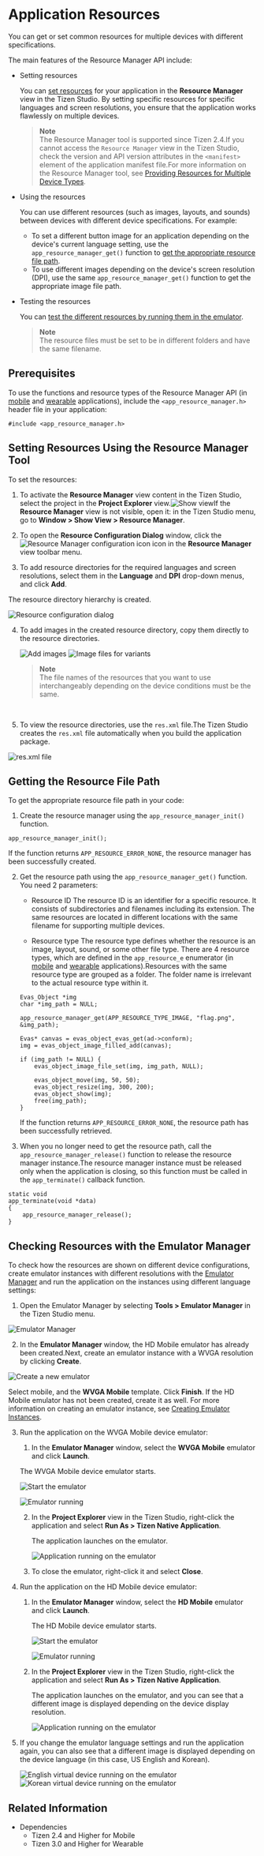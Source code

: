 # Application Resources


You can get or set common resources for multiple devices with different specifications.

The main features of the Resource Manager API include:

- Setting resources

  You can [set resources](#set) for your application in the **Resource Manager** view in the Tizen Studio. By setting specific resources for specific languages and screen resolutions, you ensure that the application works flawlessly on multiple devices.

  > **Note**  
  > The Resource Manager tool is supported since Tizen 2.4.If you cannot access the `Resource Manager` view in the Tizen Studio, check the version and API version attributes in the `<manifest>` element of the application manifest file.For more information on the Resource Manager tool, see [Providing Resources for Multiple Device Types](../../../tizen-studio/native_tools/resource-manager.md).

- Using the resources

  You can use different resources (such as images, layouts, and sounds) between devices with different device specifications. For example:

  - To set a different button image for an application depending on the device's current language setting, use the `app_resource_manager_get()` function to [get the appropriate resource file path](#get_path).
  - To use different images depending on the device's screen resolution (DPI), use the same `app_resource_manager_get()` function to get the appropriate image file path.

- Testing the resources

  You can [test the different resources by running them in the emulator](#check_resource).

  > **Note**  
  > The resource files must be set to be in different folders and have the same filename.

## Prerequisites

To use the functions and resource types of the Resource Manager API (in [mobile](../../../../org.tizen.native.mobile.apireference/group__CAPI__RESOURCE__MANAGER__MODULE.html) and [wearable](../../../../org.tizen.native.wearable.apireference/group__CAPI__RESOURCE__MANAGER__MODULE.html) applications), include the `<app_resource_manager.h>` header file in your application:

```
#include <app_resource_manager.h>
```

<a name="set"></a>
## Setting Resources Using the Resource Manager Tool

To set the resources:

1. To activate the **Resource Manager** view content in the Tizen Studio, select the project in the **Project Explorer** view.![Show view](./media/resource_manager_show_view2.png)If the **Resource Manager** view is not visible, open it: in the Tizen Studio menu, go to **Window > Show View > Resource Manager**.

2. To open the **Resource Configuration Dialog** window, click the ![Resource Manager configuration icon](./media/resource_manager_config_icon.png) icon in the **Resource Manager** view toolbar menu.

3. To add resource directories for the required languages and screen resolutions, select them in the **Language** and **DPI** drop-down menus, and click **Add**.

  The resource directory hierarchy is created.

  ![Resource configuration dialog](./media/resource_manager_config.png)

4. To add images in the created resource directory, copy them directly to the resource directories.

   ![Add images](./media/resource_manager_add_images.png) ![Image files for variants](./media/resource_manager_image_files.png)

   > **Note**  
   > The file names of the resources that you want to use interchangeably depending on the device conditions must be the same.

   ​

5. To view the resource directories, use the `res.xml` file.The Tizen Studio creates the `res.xml` file automatically when you build the application package.

  ![res.xml file](./media/resource_manager_res_xml.png)

<a name="get_path"></a>
## Getting the Resource File Path

To get the appropriate resource file path in your code:

1. Create the resource manager using the `app_resource_manager_init()` function.
```
app_resource_manager_init();
```
If the function returns `APP_RESOURCE_ERROR_NONE`, the resource manager has been successfully created.

2. Get the resource path using the `app_resource_manager_get()` function. You need 2 parameters:
	- Resource ID
	The resource ID is an identifier for a specific resource. It consists of subdirectories and filenames including its extension. The same resources are located in different locations with the same filename for supporting multiple devices.

    - Resource type
    The resource type defines whether the resource is an image, layout, sound, or some other file type. There are 4 resource types, which are defined in the `app_resource_e` enumerator (in [mobile](../../../../org.tizen.native.mobile.apireference/group__CAPI__RESOURCE__MANAGER__MODULE.html#ga83dadea23a885e1eb257ad1f115513e9) and [wearable](../../../../org.tizen.native.wearable.apireference/group__CAPI__RESOURCE__MANAGER__MODULE.html#ga83dadea23a885e1eb257ad1f115513e9) applications).Resources with the same resource type are grouped as a folder. The folder name is irrelevant to the actual resource type within it.

    ```
    Evas_Object *img
    char *img_path = NULL;

    app_resource_manager_get(APP_RESOURCE_TYPE_IMAGE, "flag.png", &img_path);

    Evas* canvas = evas_object_evas_get(ad->conform);
    img = evas_object_image_filled_add(canvas);

    if (img_path != NULL) {
        evas_object_image_file_set(img, img_path, NULL);

        evas_object_move(img, 50, 50);
        evas_object_resize(img, 300, 200);
        evas_object_show(img);
        free(img_path);
    }
    ```

    If the function returns `APP_RESOURCE_ERROR_NONE`, the resource path has been successfully retrieved.

3. When you no longer need to get the resource path, call the `app_resource_manager_release()` function to release the resource manager instance.The resource manager instance must be released only when the application is closing, so this function must be called in the `app_terminate()` callback function.
```
static void
app_terminate(void *data)
{
    app_resource_manager_release();
}
```

<a name="check_resource"></a>
## Checking Resources with the Emulator Manager

To check how the resources are shown on different device configurations, create emulator instances with different resolutions with the [Emulator Manager](../../../tizen-studio/common_tools/emulator-manager.md) and run the application on the instances using different language settings:

1. Open the Emulator Manager by selecting **Tools &gt; Emulator Manager** in the Tizen Studio menu.

  ![Emulator Manager](./media/resource_manager_conn_explorer.png)

2. In the **Emulator Manager** window, the HD Mobile emulator has already been created.Next, create an emulator instance with a WVGA resolution by clicking **Create**.

  ![Create a new emulator](./media/resource_manager_emulator_new.png)

  Select mobile, and the **WVGA Mobile** template. Click **Finish**. If the HD Mobile emulator has not been created, create it as well. For more information on creating an emulator instance, see [Creating Emulator Instances](../../../tizen-studio/common_tools/emulator-manager.md#create).

3. Run the application on the WVGA Mobile device emulator:

   1. In the **Emulator Manager** window, select the **WVGA Mobile** emulator and click **Launch**.

     The WVGA Mobile device emulator starts.

     ![Start the emulator](./media/resource_manager_emulator_run.png)

     ![Emulator running](./media/resource_manager_emulator_running.png)

   2. In the **Project Explorer** view in the Tizen Studio, right-click the application and select **Run As > Tizen Native Application**.

      The application launches on the emulator.

      ![Application running on the emulator](./media/resource_manager_emulator_run_us_en.png)

   3. To close the emulator, right-click it and select **Close**.

4. Run the application on the HD Mobile device emulator:

   1. In the **Emulator Manager** window, select the **HD Mobile** emulator and click **Launch**.

      The HD Mobile device emulator starts.

      ![Start the emulator](./media/resource_manager_emulator_run_hd.png)

      ![Emulator running](./media/resource_manager_emulator_running_hd.png)

   2. In the **Project Explorer** view in the Tizen Studio, right-click the application and select **Run As > Tizen Native Application**.

      The application launches on the emulator, and you can see that a different image is displayed depending on the device display resolution.

      ![Application running on the emulator](./media/resource_manager_emulator_run_hd_us_en.png)

5. If you change the emulator language settings and run the application again, you can also see that a different image is displayed depending on the device language (in this case, US English and Korean).

   ![English virtual device running on the emulator](./media/resource_manager_emulator_run_us_en.png) ![Korean virtual device running on the emulator](./media/resource_manager_emulator_run_ko_kr.png)


## Related Information
- Dependencies
  - Tizen 2.4 and Higher for Mobile
  - Tizen 3.0 and Higher for Wearable

